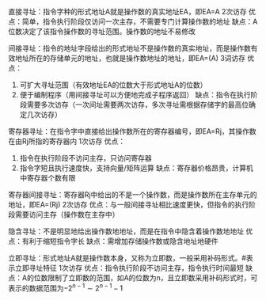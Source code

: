 直接寻址：指令字种的形式地址A就是操作数的真实地址EA，即EA=A
2次访存
优点：简单，指令执行阶段仅访问一次主存，不需要专门计算操作数的地址
缺点：A位数决定了该指令操作数的寻址范围。操作数的地址不易修改


间接寻址：指令的地址字段给出的形式地址不是操作数的真实地址，而是操作数有效地址所在的存储单元的地址，也就是操作数地址的地址，即EA=(A)
3词访存
优点：
1. 可扩大寻址范围（有效地址EA的位数大于形式地址A的位数）
2. 便于编制程序（用间接寻址可以方便地完成子程序返回）
缺点：指令在执行阶段需要多次访存（一次间址需要两次访存，多次寻址需根据存储字的最高位确定几次访存）

寄存器寻址：在指令字中直接给出操作数所在的寄存器编号，即EA=Rj，其操作数在由Rj所指的寄存器内
1次访存
优点：
1. 指令在执行阶段不访问主存，只访问寄存器
2. 指令字短且执行速度快，支持向量/矩阵运算
缺点：寄存器价格昂贵，计算机中寄存器个数有限

寄存器间接寻址：寄存器Rj中给出的不是一个操作数，而是操作数所在主存单元的地址，即EA=(Rj)
2次访存
优点：与一般间接寻址相比速度更快，但指令的执行阶段需要访问主存（操作数在主存中）

隐含寻址：不是明显地给出操作数地地址，而是在指令中隐含着操作数地地址
优点：有利于缩短指令字长
缺点：需增加存储操作数或隐含地址地硬件

立即寻址：形式地址A就是操作数本身，又称为立即数，一般采用补码形式。#表示立即寻址特征
1次访存
优点：指令执行阶段不访问主存，指令执行时间最短
缺点：A的位数限制了立即数的范围，如A的位数为n，且立即数采用补码形式时，可表示的数据范围为$-2^{n-1}\sim 2^{n-1}-1$

